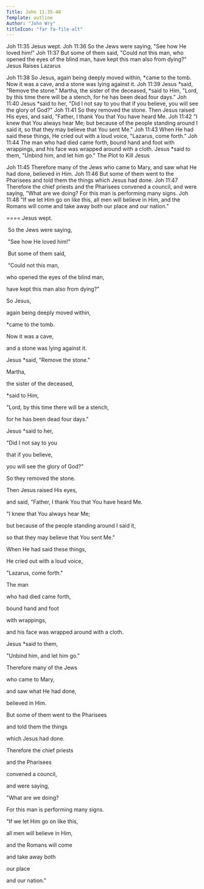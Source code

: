 ```yaml
---
Title: John 11:35-48
Template: outline
Author: "John Wry"
titleIcon: "far fa-file-alt"
---
```


Joh 11:35  Jesus wept.
Joh 11:36  So the Jews were saying, "See how He loved him!"
Joh 11:37  But some of them said, "Could not this man, who opened the eyes of the blind man, have kept this man also from dying?"
Jesus Raises Lazarus

Joh 11:38  So Jesus, again being deeply moved within, *came to the tomb. Now it was a cave, and a stone was lying against it.
Joh 11:39  Jesus *said, "Remove the stone." Martha, the sister of the deceased, *said to Him, "Lord, by this time there will be a stench, for he has been dead four days."
Joh 11:40  Jesus *said to her, "Did I not say to you that if you believe, you will see the glory of God?"
Joh 11:41  So they removed the stone. Then Jesus raised His eyes, and said, "Father, I thank You that You have heard Me.
Joh 11:42  "I knew that You always hear Me; but because of the people standing around I said it, so that they may believe that You sent Me."
Joh 11:43  When He had said these things, He cried out with a loud voice, "Lazarus, come forth."
Joh 11:44  The man who had died came forth, bound hand and foot with wrappings, and his face was wrapped around with a cloth. Jesus *said to them, "Unbind him, and let him go."
The Plot to Kill Jesus

Joh 11:45  Therefore many of the Jews who came to Mary, and saw what He had done, believed in Him.
Joh 11:46  But some of them went to the Pharisees and told them the things which Jesus had done.
Joh 11:47  Therefore the chief priests and the Pharisees convened a council, and were saying, "What are we doing? For this man is performing many signs.
Joh 11:48  "If we let Him go on like this, all men will believe in Him, and the Romans will come and take away both our place and our nation."

====
Jesus wept. 

​			So the Jews were saying, 

​				"See how He loved him!" 

​				But some of them said, 

​			"Could not this man, 

who opened the eyes of the blind man, 

have kept this man also from dying?" 

So Jesus, 

again being deeply moved within, 

*came to the tomb. 

Now it was a cave, 

and a stone was lying against it. 

Jesus *said, "Remove the stone." 

Martha, 

the sister of the deceased, 

*said to Him, 

"Lord, by this time there will be a stench, 

for he has been dead four days." 

Jesus *said to her, 

"Did I not say to you 

that if you believe, 

you will see the glory of God?" 

So they removed the stone. 

Then Jesus raised His eyes, 

and said, "Father, I thank You that You have heard Me. 

"I knew that You always hear Me; 

but because of the people standing around I said it, 

so that they may believe that You sent Me." 

When He had said these things, 

He cried out with a loud voice, 

"Lazarus, come forth." 

The man 

who had died came forth, 

bound hand and foot 

with wrappings, 

and his face was wrapped around with a cloth. 

Jesus *said to them, 

"Unbind him, and let him go." 

Therefore many of the Jews 

who came to Mary, 

and saw what He had done, 

believed in Him. 

But some of them went to the Pharisees 

and told them the things 

which Jesus had done. 

Therefore the chief priests 

and the Pharisees 

convened a council, 

and were saying, 

"What are we doing? 

For this man is performing many signs. 

"If we let Him go on like this, 

all men will believe in Him, 

and the Romans will come 

and take away both 

our place 

and our nation."